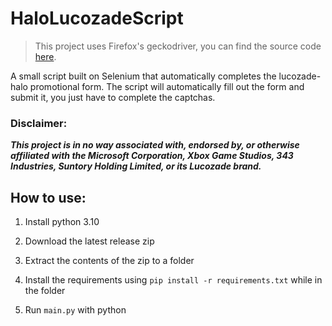 HaloLucozadeScript
===============
>This project uses Firefox's geckodriver, you can find the source code [here](https://github.com/mozilla/geckodriver/releases).

A small script built on Selenium that automatically completes the lucozade-halo promotional form.
The script will automatically fill out the form and submit it, you just have to complete the captchas.

### Disclaimer:
_**This project is in no way associated with, endorsed by, or otherwise affiliated with the
Microsoft Corporation, Xbox Game Studios, 343 Industries, Suntory Holding Limited, or its Lucozade brand.**_

How to use:
-----------
1. Install python 3.10

2. Download the latest release zip

3. Extract the contents of the zip to a folder

4. Install the requirements using `pip install -r requirements.txt` while in the folder

5. Run `main.py` with python